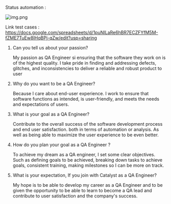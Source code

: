 Status automation : 

![img.png](img.png)

Link test cases : https://docs.google.com/spreadsheets/d/1puNILaRe6hBR7ECZFYfM5M-fZME7TuEw8IHqBPj-qZw/edit?usp=sharing 




1. Can you tell us about your passion?
   
   My passion as QA Engineer si ensuring that the software they work on is of the highest quality. I take pride in finding and addressing defects, glitches, and inconsistencies to deliver a reliable and robust product to user
2. Why do you want to be a QA Engineer?
   
   Because I care about end-user experience. I work to ensure that software functions as intended, is user-friendly, and meets the needs and expectations of users.
3. What is your goal as a QA Engineer?

   Contribute to the overall success of the software development process and end user satisfaction. both in terms of automation or analysis. As well as being able to maximize the user experience to be even better.
   
4. How do you plan your goal as a QA Engineer ?

   To achieve my dream as a QA engineer, I set some clear objectives. Such as defining goals to be achieved, breaking down tasks to achieve goals, consistent training, making milestones so I can be more on track.
   
5. What is your expectation, If you join with Catalyst as a QA Engineer?

   My hope is to be able to develop my career as a QA Engineer and to be given the opportunity to be able to learn to become a QA lead and contribute to user satisfaction and the company's success.
